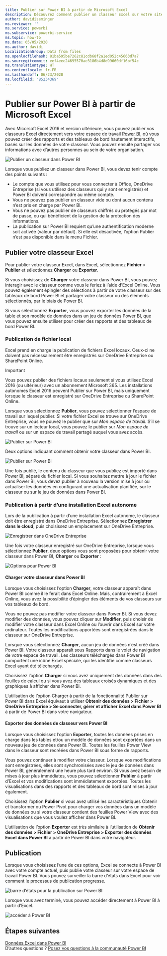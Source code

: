 ```yaml
---
title: Publier sur Power BI à partir de Microsoft Excel
description: Découvrez comment publier un classeur Excel sur votre site Power BI.
author: davidiseminger
ms.reviewer: ''
ms.service: powerbi
ms.subservice: powerbi-service
ms.topic: how-to
ms.date: 05/05/2020
ms.author: davidi
LocalizationGroup: Data from files
ms.openlocfilehash: 81ba595be7262c81cdb68f2a1ed052c45663d7a7
ms.sourcegitcommit: eef4eee24695570ae3186b4d8d99660df16bf54c
ms.translationtype: HT
ms.contentlocale: fr-FR
ms.lasthandoff: 06/23/2020
ms.locfileid: "85234369"
---
```

# <a name="publish-to-power-bi-from-microsoft-excel"></a>Publier sur Power BI à partir de Microsoft Excel
Avec Micorsoft Excel 2016 et version ultérieure, vous pouvez publier vos classeurs Excel directement vers votre espace de travail [Power BI](https://powerbi.microsoft.com), où vous pouvez créer des rapports et des tableaux de bord hautement interactifs, basés sur les données de votre classeur. Vous pouvez ensuite partager vos informations avec d’autres personnes au sein de votre organisation.

![Publier un classeur dans Power BI](media/service-publish-from-excel/pbi_uploadexport2.png)

Lorsque vous publiez un classeur dans Power BI, vous devez tenir compte des points suivants :

* Le compte que vous utilisez pour vous connecter à Office, OneDrive Entreprise (si vous utilisez des classeurs qui y sont enregistrés) et Power BI doivent correspondre au même compte.
* Vous ne pouvez pas publier un classeur vide ou dont aucun contenu n’est pris en charge par Power BI.
* Vous ne pouvez pas publier de classeurs chiffrés ou protégés par mot de passe, ou qui bénéficient de la gestion de la protection des informations.
* La publication sur Power BI requiert qu’une authentification moderne soit activée (valeur par défaut). Si elle est désactivée, l’option Publier n’est pas disponible dans le menu Fichier.

## <a name="publish-your-excel-workbook"></a>Publier votre classeur Excel
Pour publier votre classeur Excel, dans Excel, sélectionnez **Fichier** > **Publier** et sélectionnez **Charger** ou **Exporter**.

Si vous choisissez de **Charger** votre classeur dans Power BI, vous pouvez interagir avec le classeur comme vous le feriez à l’aide d’Excel Online. Vous pouvez également épingler des sélections à partir de votre classeur sur des tableaux de bord Power BI et partager votre classeur ou des éléments sélectionnés, par le biais de Power BI.

Si vous sélectionnez **Exporter**, vous pouvez exporter les données de la table et son modèle de données dans un jeu de données Power BI, que vous pouvez ensuite utiliser pour créer des rapports et des tableaux de bord Power BI.

### <a name="local-file-publishing"></a>Publication de fichier local
Excel prend en charge la publication de fichiers Excel locaux. Ceux-ci ne doivent pas nécessairement être enregistrés sur OneDrive Entreprise ou SharePoint Online.

> [!IMPORTANT]
> Vous pouvez publier des fichiers locaux seulement si vous utilisez Excel 2016 (ou ultérieur) avec un abonnement Microsoft 365. Les installations autonomes Excel 2016 peuvent Publier sur Power BI, mais uniquement lorsque le classeur est enregistré sur OneDrive Entreprise ou SharePoint Online.
> 

Lorsque vous sélectionnez **Publier**, vous pouvez sélectionner l’espace de travail sur lequel publier. Si votre fichier Excel se trouve sur OneDrive Entreprise, vous ne pouvez le publier que sur *Mon espace de travail*. S’il se trouve sur un lecteur local, vous pouvez le publier sur *Mon espace de travail* ou sur un espace de travail partagé auquel vous avez accès.

![Publier sur Power BI](media/service-publish-from-excel/pbi_choose_workspace.png)

Deux options indiquant comment obtenir votre classeur dans Power BI.

![Publier sur Power BI](media/service-publish-from-excel/pbi_uploadexport3.png)

Une fois publié, le contenu du classeur que vous publiez est importé dans Power BI, séparé du fichier local. Si vous souhaitez mettre à jour le fichier dans Power BI, vous devez publier à nouveau la version mise à jour ou actualiser les données en configurant une actualisation planifiée, sur le classeur ou sur le jeu de données dans Power BI.

### <a name="publishing-from-a-standalone-excel-installation"></a>Publication à partir d’une installation Excel autonome
Lors de la publication à partir d’une installation Excel autonome, le classeur doit être enregistré dans OneDrive Entreprise. Sélectionnez **Enregistrer dans le cloud**, puis choisissez un emplacement sur OneDrive Entreprise.

![Enregistrer dans OneDrive Entreprise](media/service-publish-from-excel/pbi_savetoonedrive2.png)

Une fois votre classeur enregistré sur OneDrive Entreprise, lorsque vous sélectionnez **Publier**, deux options vous sont proposées pour obtenir votre classeur dans Power BI, **Charger** ou **Exporter** :

![Options pour Power BI](media/service-publish-from-excel/pbi_uploadexport2.png)

#### <a name="upload-your-workbook-to-power-bi"></a>Charger votre classeur dans Power BI
Lorsque vous choisissez l’option **Charger**, votre classeur apparaît dans Power BI comme il le ferait dans Excel Online. Mais, contrairement à Excel Online, vous avez la possibilité d’épingler des éléments de vos classeurs sur vos tableaux de bord.

Vous ne pouvez pas modifier votre classeur dans Power BI. Si vous devez modifier des données, vous pouvez cliquer sur **Modifier**, puis choisir de modifier votre classeur dans Excel Online ou l’ouvrir dans Excel sur votre ordinateur. Toutes les modifications apportées sont enregistrées dans le classeur sur OneDrive Entreprise.

Lorsque vous sélectionnez **Charger**, aucun jeu de données n’est créé dans Power BI. Votre classeur apparaît sous Rapports dans le volet de navigation de votre espace de travail. Les classeurs téléchargés dans Power BI comportent une icône Excel spéciale, qui les identifie comme classeurs Excel ayant été téléchargés.

Choisissez l’option **Charger** si vous avez uniquement des données dans des feuilles de calcul ou si vous avez des tableaux croisés dynamiques et des graphiques à afficher dans Power BI.

L’utilisation de l’option Charger à partir de la fonctionnalité Publier sur Power BI dans Excel équivaut à utiliser **Obtenir des données > Fichier > OneDrive Entreprise > Se connecter, gérer et afficher Excel dans Power BI** à partir de Power BI dans votre navigateur.

#### <a name="export-workbook-data-to-power-bi"></a>Exporter des données de classeur vers Power BI
Lorsque vous choisissez l’option **Exporter**, toutes les données prises en charge dans les tables et/ou un modèle de données sont exportées dans un nouveau jeu de données dans Power BI. Toutes les feuilles Power View dans le classeur sont recréées dans Power BI sous forme de rapports.

Vous pouvez continuer à modifier votre classeur. Lorsque vos modifications sont enregistrées, elles sont synchronisées avec le jeu de données dans Power BI, généralement une heure plus tard environ. Si vous avez besoin de mises à jour plus immédiates, vous pouvez sélectionner **Publier** à partir d’Excel et vos modifications sont immédiatement exportées. Toutes les visualisations dans des rapports et des tableaux de bord sont mises à jour également.

Choisissez l’option **Publier** si vous avez utilisé les caractéristiques Obtenir et transformer ou Power Pivot pour charger vos données dans un modèle de données ou si votre classeur contient des feuilles Power View avec des visualisations que vous voulez afficher dans Power BI.

L’utilisation de l’option **Exporter** est très similaire à l’utilisation de **Obtenir des données > Fichier > OneDrive Entreprise > Exporter des données Excel dans Power BI** à partir de Power BI dans votre navigateur.

## <a name="publishing"></a>Publication
Lorsque vous choisissez l’une de ces options, Excel se connecte à Power BI avec votre compte actuel, puis publie votre classeur sur votre espace de travail Power BI. Vous pouvez surveiller la barre d’états dans Excel pour voir comment le processus de publication progresse.

![barre d’états pour la publication sur Power BI](media/service-publish-from-excel/pbi_publishingstatus.png)

Lorsque vous avez terminé, vous pouvez accéder directement à Power BI à partir d’Excel.

![accéder à Power BI](media/service-publish-from-excel/pbi_gotopbi.png)

## <a name="next-steps"></a>Étapes suivantes
[Données Excel dans Power BI](service-excel-workbook-files.md)  
D’autres questions ? [Posez vos questions à la communauté Power BI](https://community.powerbi.com/)

